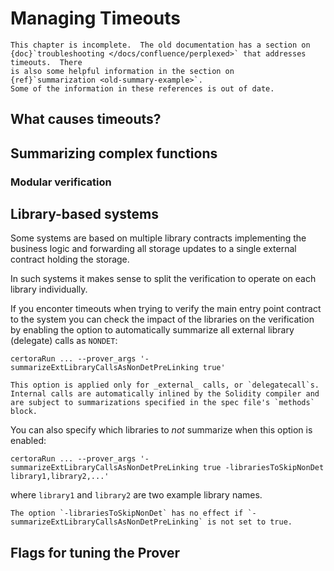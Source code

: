 Managing Timeouts
=================

```{todo}
This chapter is incomplete.  The old documentation has a section on
{doc}`troubleshooting </docs/confluence/perplexed>` that addresses timeouts.  There
is also some helpful information in the section on
{ref}`summarization <old-summary-example>`.
Some of the information in these references is out of date.
```

What causes timeouts?
---------------------

Summarizing complex functions
-----------------------------

### Modular verification

Library-based systems
---------------------
Some systems are based on multiple library contracts implementing the business logic and forwarding all storage updates to a single external contract holding the storage.

In such systems it makes sense to split the verification to operate on each library individually.

If you enconter timeouts when trying to verify the main entry point contract to the system you can check the impact of the libraries on the verification by enabling the option to automatically summarize all external library (delegate) calls as `NONDET`:
```
certoraRun ... --prover_args '-summarizeExtLibraryCallsAsNonDetPreLinking true'
```

```{note}
This option is applied only for _external_ calls, or `delegatecall`s.
Internal calls are automatically inlined by the Solidity compiler and are subject to summarizations specified in the spec file's `methods` block.
```

You can also specify which libraries to _not_ summarize when this option is enabled:
```
certoraRun ... --prover_args '-summarizeExtLibraryCallsAsNonDetPreLinking true -librariesToSkipNonDet library1,library2,...'
```
where `library1` and `library2` are two example library names.

```{note}
The option `-librariesToSkipNonDet` has no effect if `-summarizeExtLibraryCallsAsNonDetPreLinking` is not set to true.
```


Flags for tuning the Prover
---------------------------

